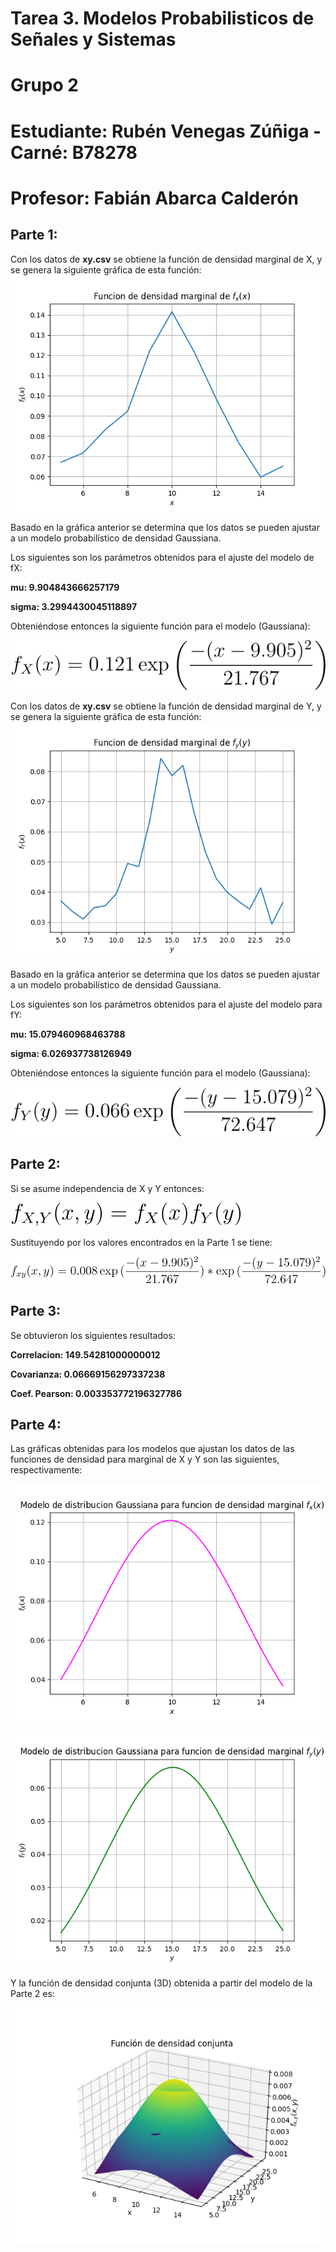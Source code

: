 # Tarea 3. Modelos Probabilisticos de Señales y Sistemas
# Grupo 2
# Estudiante: Rubén Venegas Zúñiga - Carné: B78278
# Profesor: Fabián Abarca Calderón


## Parte 1: 
Con los datos de **xy.csv** se obtiene la función de densidad marginal de X, y se genera la 
siguiente gráfica de esta función:
![alt text](fX.png)

Basado en la gráfica anterior se determina que los datos se pueden ajustar a un modelo 
probabilístico de densidad Gaussiana. 

Los siguientes son los parámetros obtenidos para el ajuste del modelo de fX:

**mu:  9.904843666257179**

**sigma:  3.2994430045118897**

Obteniéndose entonces la siguiente función para el modelo (Gaussiana):

![alt text](eq1.svg)



Con los datos de **xy.csv** se obtiene la función de densidad marginal de Y, y se genera la 
siguiente gráfica de esta función:
![alt text](fY.png)

Basado en la gráfica anterior se determina que los datos se pueden ajustar a un modelo 
probabilístico de densidad Gaussiana. 

Los siguientes son los parámetros obtenidos para el ajuste del modelo para fY:

**mu:  15.079460968463788**

**sigma:  6.026937738126949**

Obteniéndose entonces la siguiente función para el modelo (Gaussiana):

![alt text](eq2.svg)

## Parte 2:
Si se asume independencia de X y Y entonces:

![alt text](eq3.svg)

Sustituyendo por los valores encontrados en la Parte 1 se tiene:

![alt text](eq4.svg)

## Parte 3:
Se obtuvieron los siguientes resultados:

**Correlacion:  149.54281000000012**

**Covarianza:  0.06669156297337238**

**Coef. Pearson:  0.003353772196327786**

## Parte 4:
Las gráficas obtenidas para los modelos que ajustan los datos de las funciones de densidad 
para marginal de X y Y son las siguientes, respectivamente:

![alt text](modelo_fX.png)

![alt text](modelo_fY.png)

Y la función de densidad conjunta (3D) obtenida a partir del modelo de la Parte 2 es:

![alt text](3d.png)